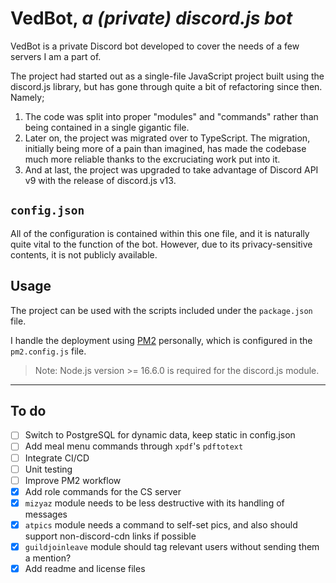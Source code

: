 # VedBot, *a (private) discord.js bot*

VedBot is a private Discord bot developed to cover the needs of a few servers I am a part of.

The project had started out as a single-file JavaScript project built using the discord.js library, but has gone through quite a bit of refactoring since then. Namely;

1. The code was split into proper "modules" and "commands" rather than being contained in a single gigantic file.
2. Later on, the project was migrated over to TypeScript. The migration, initially being more of a pain than imagined, has made the codebase much more reliable thanks to the excruciating work put into it.
3. And at last, the project was upgraded to take advantage of Discord API v9 with the release of discord.js v13.

## `config.json`

All of the configuration is contained within this one file, and it is naturally quite vital to the function of the bot. However, due to its privacy-sensitive contents, it is not publicly available.

## Usage

The project can be used with the scripts included under the `package.json` file.

I handle the deployment using [PM2](https://pm2.keymetrics.io/) personally, which is configured in the `pm2.config.js` file.

> Note: Node.js version >= 16.6.0 is required for the discord.js module.

---

## To do

- [ ] Switch to PostgreSQL for dynamic data, keep static in config.json
- [ ] Add meal menu commands through `xpdf`'s `pdftotext`
- [ ] Integrate CI/CD
- [ ] Unit testing
- [ ] Improve PM2 workflow
- [x] Add role commands for the CS server
- [x] `mizyaz` module needs to be less destructive with its handling of messages
- [x] `atpics` module needs a command to self-set pics, and also should support non-discord-cdn links if possible
- [x] `guildjoinleave` module should tag relevant users without sending them a mention?
- [x] Add readme and license files
